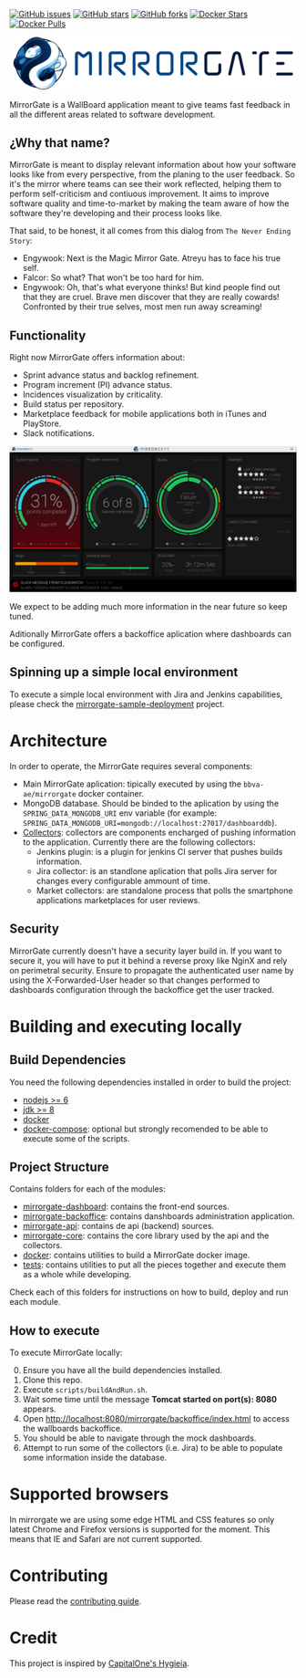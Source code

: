 [![GitHub issues](https://img.shields.io/github/issues/BBVA/mirrorgate.svg)](https://github.com/BBVA/mirrorgate/issues) [![GitHub stars](https://img.shields.io/github/stars/BBVA/mirrorgate.svg)](https://github.com/BBVA/mirrorgate/stargazers) [![GitHub forks](https://img.shields.io/github/forks/BBVA/mirrorgate.svg)](https://github.com/BBVA/mirrorgate/network) [![Docker Stars](https://img.shields.io/docker/stars/bbvaae/mirrorgate.svg)](https://hub.docker.com/r/bbvaae/mirrorgate/) [![Docker Pulls](https://img.shields.io/docker/pulls/bbvaae/mirrorgate.svg)](https://hub.docker.com/r/bbvaae/mirrorgate/)

![MirrorGate](./docs/assets/logo.png)

MirrorGate is a WallBoard application meant to give teams fast feedback in all the different areas related to software development.

## ¿Why that name?

MirrorGate is meant to display relevant information about how your software looks like from every perspective, from the planing to the user feedback. So it's the mirror where teams can see their work reflected, helping them to perform self-criticism and contiuous improvement. It aims to improve software quality and time-to-market by making the team aware of how the software they're developing and their process looks like.

That said, to be honest, it all comes from this dialog from `The Never Ending Story`:

* Engywook: Next is the Magic Mirror Gate. Atreyu has to face his true self.
* Falcor: So what? That won't be too hard for him.
* Engywook: Oh, that's what everyone thinks! But kind people find out that they are cruel. Brave men discover that they are really cowards! Confronted by their true selves, most men run away screaming!

## Functionality

Right now MirrorGate offers information about:
- Sprint advance status and backlog refinement.
- Program increment (PI) advance status.
- Incidences visualization by criticality.
- Build status per repository.
- Marketplace feedback for mobile applications both in iTunes and PlayStore.
- Slack notifications.

![ScreenCatpure](./docs/assets/screencapture.png)

We expect to be adding much more information in the near future so keep tuned.

Aditionally MirrorGate offers a backoffice aplication where dashboards can be configured.

## Spinning up a simple local environment

To execute a simple local environment with Jira and Jenkins capabilities, please check the [mirrorgate-sample-deployment](https://github.com/BBVA/mirrorgate-sample-deployment) project.


# Architecture

In order to operate, the MirrorGate requires several components:

- Main MirrorGate aplication: tipically executed by using the `bbva-ae/mirrorgate` docker container.
- MongoDB database. Should be binded to the aplication by using the `SPRING_DATA_MONGODB_URI` env variable (for example: `SPRING_DATA_MONGODB_URI=mongodb://localhost:27017/dashboarddb`).
- [Collectors](https://github.com/BBVA?utf8=%E2%9C%93&q=mirrorgate%20collector&type=&language=): collectors are components encharged of pushing information to the application. Currently there are the following collectors:
    - Jenkins plugin: is a plugin for jenkins CI server that pushes builds information.
    - Jira collector: is an standlone aplication that polls Jira server for changes every configurable ammount of time.
    - Market collectors: are standalone process that polls the smartphone applications marketplaces for user reviews.

## Security

MirrorGate currently doesn't have a security layer build in. If you want to secure it, you will have to put it behind a reverse proxy like NginX and rely on perimetral security. Ensure to propagate the authenticated user name by using the X-Forwarded-User header so that changes performed to dashboards configuration through the backoffice get the user tracked.

# Building and executing locally

## Build Dependencies

You need the following dependencies installed in order to build the project:

- [nodejs >= 6](https://nodejs.org)
- [jdk >= 8](http://openjdk.java.net/)
- [docker](https://www.docker.com/)
- [docker-compose](https://docs.docker.com/compose/): optional but strongly recomended to be able to execute some of the scripts.

## Project Structure

Contains folders for each of the modules:
- [mirrorgate-dashboard](./mirrorgate-dashboard/readme.md): contains the front-end sources.
- [mirrorgate-backoffice](./mirrorgate-backoffice/README.md): contains danshboards administration application.
- [mirrorgate-api](./mirrorgate-api/Readme.md): contains de api (backend) sources.
- [mirrorgate-core](./mirrorgate-core/Readme.md): contains the core library used by the api and the collectors.
- [docker](./docker/README.md): contains utilities to build a MirrorGate docker image.
- [tests](./tests/README.md): contains utilities to put all the pieces together and execute them as a whole while developing.

Check each of this folders for instructions on how to build, deploy and run each module.

## How to execute

To execute MirrorGate locally:

0. Ensure you have all the build dependencies installed.
1. Clone this repo.
2. Execute `scripts/buildAndRun.sh`.
3. Wait some time until the message **Tomcat started on port(s): 8080** appears.
3. Open [http://localhost:8080/mirrorgate/backoffice/index.html](http://localhost:8080/mirrorgate/backoffice/index.html) to access the wallboards backoffice.
4. You should be able to navigate through the mock dashboards.
5. Attempt to run some of the collectors (i.e. Jira) to be able to populate some information inside the database.

# Supported browsers

In mirrorgate we are using some edge HTML and CSS features so only latest Chrome and Firefox versions is supported for the moment. This means that IE and Safari are not current supported.

# Contributing

Please read the [contributing guide](./CONTRIBUTING.md).

# Credit

This project is inspired by [CapitalOne's Hygieia](https://github.com/capitalone/Hygieia).
